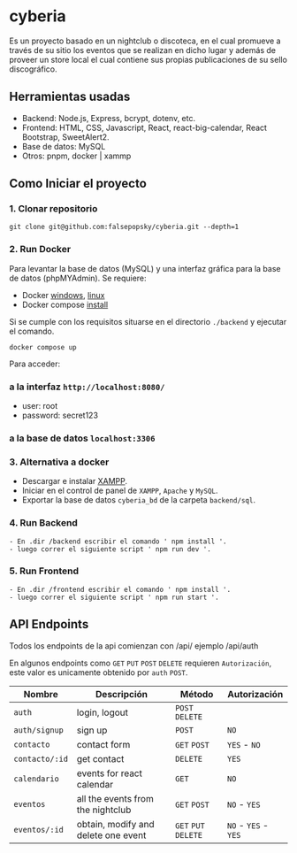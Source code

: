 ﻿# cyberia

Es un proyecto basado en un nightclub o discoteca, en el cual promueve a través de su sitio los eventos que se realizan en dicho lugar y además de proveer un store local el cual contiene sus propias publicaciones de su sello discográfico.

## Herramientas usadas

- Backend: Node.js, Express, bcrypt, dotenv, etc.
- Frontend: HTML, CSS, Javascript, React, react-big-calendar, React Bootstrap, SweetAlert2.
- Base de datos: MySQL
- Otros: pnpm, docker | xammp

## Como Iniciar el proyecto

### 1. Clonar repositorio

```
git clone git@github.com:falsepopsky/cyberia.git --depth=1
```

### 2. Run Docker

Para levantar la base de datos (MySQL) y una interfaz gráfica para la base de datos (phpMYAdmin). Se requiere:

- Docker [windows](https://docs.docker.com/desktop/install/windows-install/), [linux](https://docs.docker.com/engine/install/)
- Docker compose [install](https://docs.docker.com/compose/install/#installation-scenarios)

Si se cumple con los requisitos situarse en el directorio `./backend` y ejecutar el comando.

```
docker compose up
```

Para acceder:

### a la interfaz `http://localhost:8080/`

- user: root
- password: secret123

### a la base de datos `localhost:3306`

### 3. Alternativa a docker

- Descargar e instalar [XAMPP](https://www.apachefriends.org/es/index.html).
- Iniciar en el control de panel de `XAMPP`, `Apache` y `MySQL`.
- Exportar la base de datos `cyberia_bd` de la carpeta `backend/sql`.

### 4. Run Backend

```
- En .dir /backend escribir el comando ' npm install '.
- luego correr el siguiente script ' npm run dev '.
```

### 5. Run Frontend

```
- En .dir /frontend escribir el comando ' npm install '.
- luego correr el siguiente script ' npm run start '.
```

## API Endpoints

Todos los endpoints de la api comienzan con /api/ ejemplo /api/auth

En algunos endpoints como `GET` `PUT` `POST` `DELETE` requieren `Autorización`, este valor es unicamente obtenido por `auth` `POST`.

| Nombre | Descripción | Método | Autorización |
| --- | --- | --- | --- |
| `auth` | login, logout | `POST` `DELETE` |  |
| `auth/signup` | sign up | `POST` | `NO` |
| `contacto` | contact form | `GET` `POST` | `YES` - `NO` |
| `contacto/:id` | get contact | `DELETE` | `YES` |
| `calendario` | events for react calendar | `GET` | `NO` |
| `eventos` | all the events from the nightclub | `GET` `POST` | `NO` - `YES` |
| `eventos/:id` | obtain, modify and delete one event | `GET` `PUT` `DELETE` | `NO` - `YES` - `YES` |
